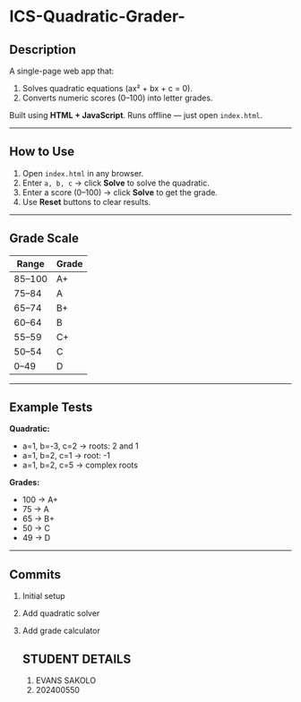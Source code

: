 # ICS-Quadratic-Grader-<SAIKOLO-EVANS>

## Description
A single-page web app that:
1. Solves quadratic equations (ax² + bx + c = 0).
2. Converts numeric scores (0–100) into letter grades.

Built using **HTML + JavaScript**. Runs offline — just open `index.html`.

---

## How to Use
1. Open `index.html` in any browser.
2. Enter `a, b, c` → click **Solve** to solve the quadratic.
3. Enter a score (0–100) → click **Solve** to get the grade.
4. Use **Reset** buttons to clear results.

---

## Grade Scale
| Range | Grade |
|--------|--------|
| 85–100 | A+ |
| 75–84  | A  |
| 65–74  | B+ |
| 60–64  | B  |
| 55–59  | C+ |
| 50–54  | C  |
| 0–49   | D  |


---

## Example Tests
**Quadratic:**
- a=1, b=-3, c=2 → roots: 2 and 1  
- a=1, b=2, c=1 → root: -1  
- a=1, b=2, c=5 → complex roots  

**Grades:**
- 100 → A+  
- 75 → A  
- 65 → B+  
- 50 → C  
- 49 → D  

---

## Commits
1. Initial setup  
2. Add quadratic solver  
3. Add grade calculator

   ## STUDENT DETAILS
   1. EVANS SAKOLO
   2. 202400550
      
